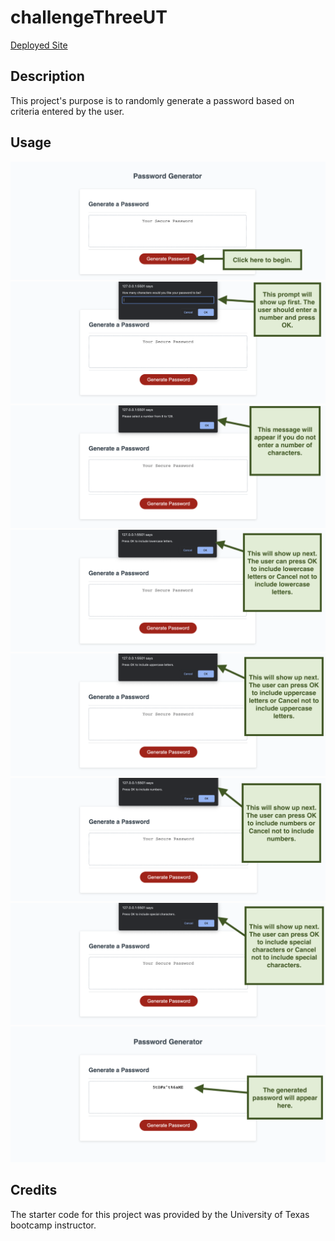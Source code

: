 # challengeThreeUT

<a href="https://l-jones-hub.github.io/challengeThreeUT/" title="" target="_blank">Deployed Site</a>

## Description

This project's purpose is to randomly generate a password based on criteria entered by the user. 

## Usage

![The user should click on the red "Generate Password" button to begin.](./Assets/pg1.png)
![A prompt will popup asking the user to enter how many characters they want to be in their password.](./Assets/pg2.png)
![If the user does not enter a number, they will receive a message asking them to enter a number.](./Assets/pg3.png)
![Next, the user will see a popup asking if they want to include lowercase letters. The user clicks OK for yes and Cancel for no.](./Assets/pg4.png)
![Next, the user will see a popup asking if they want to include uppercase letters. The user clicks OK for yes and Cancel for no.](./Assets/pg5.png)
![Next, the user will see a popup asking if they want to include numbers. The user clicks OK for yes and Cancel for no.](./Assets/pg6.png)
![Next, the user will see a popup asking if they want to include special characters. The user clicks OK for yes and Cancel for no.](./Assets/pg7.png)
![Next, the generated password will show in the dashed border box on the screen.](./Assets/pg8.png)

## Credits

The starter code for this project was provided by the University of Texas bootcamp instructor.